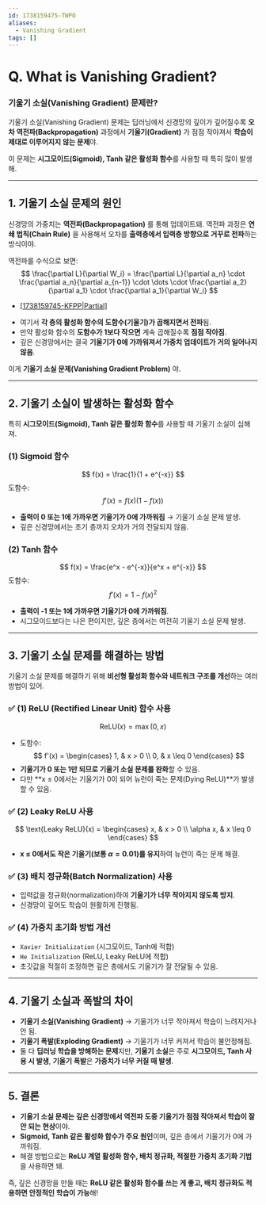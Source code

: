 ```yaml
---
id: 1738159475-TWPO
aliases:
  - Vanishing Gradient
tags: []
---
```


# Q. What is Vanishing Gradient?
### **기울기 소실(Vanishing Gradient) 문제란?**
기울기 소실(Vanishing Gradient) 문제는 딥러닝에서 신경망의 깊이가 깊어질수록 **오차 역전파(Backpropagation)** 과정에서 **기울기(Gradient)** 가 점점 작아져서 **학습이 제대로 이루어지지 않는 문제**야.

이 문제는 **시그모이드(Sigmoid), Tanh 같은 활성화 함수**를 사용할 때 특히 많이 발생해.

---

## **1. 기울기 소실 문제의 원인**
신경망의 가중치는 **역전파(Backpropagation)** 를 통해 업데이트돼. 역전파 과정은 **연쇄 법칙(Chain Rule)** 을 사용해서 오차를 **출력층에서 입력층 방향으로 거꾸로 전파**하는 방식이야.

역전파를 수식으로 보면:
$$
\frac{\partial L}{\partial W_i} = \frac{\partial L}{\partial a_n} \cdot \frac{\partial a_n}{\partial a_{n-1}} \cdot \dots \cdot \frac{\partial a_2}{\partial a_1} \cdot \frac{\partial a_1}{\partial W_i}
$$

* [[1738159745-KFPP|Partial]](편미분)
- 여기서 **각 층의 활성화 함수의 도함수(기울기)가 곱해지면서 전파**됨.
- 만약 활성화 함수의 **도함수가 1보다 작으면** 계속 곱해질수록 **점점 작아짐**.
- 깊은 신경망에서는 결국 **기울기가 0에 가까워져서 가중치 업데이트가 거의 일어나지 않음**.

이게 **기울기 소실 문제(Vanishing Gradient Problem)** 야.

---

## **2. 기울기 소실이 발생하는 활성화 함수**
특히 **시그모이드(Sigmoid), Tanh 같은 활성화 함수**를 사용할 때 기울기 소실이 심해져.

### (1) **Sigmoid 함수**
$$
f(x) = \frac{1}{1 + e^{-x}}
$$
도함수:
$$
f'(x) = f(x)(1 - f(x))
$$
- **출력이 0 또는 1에 가까우면 기울기가 0에 가까워짐** → 기울기 소실 문제 발생.
- 깊은 신경망에서는 초기 층까지 오차가 거의 전달되지 않음.

### (2) **Tanh 함수**
$$
f(x) = \frac{e^x - e^{-x}}{e^x + e^{-x}}
$$
도함수:
$$
f'(x) = 1 - f(x)^2
$$
- **출력이 -1 또는 1에 가까우면 기울기가 0에 가까워짐**.
- 시그모이드보다는 나은 편이지만, 깊은 층에서는 여전히 기울기 소실 문제 발생.

---

## **3. 기울기 소실 문제를 해결하는 방법**
기울기 소실 문제를 해결하기 위해 **비선형 활성화 함수와 네트워크 구조를 개선**하는 여러 방법이 있어.

### ✅ **(1) ReLU (Rectified Linear Unit) 함수 사용**
$$
\text{ReLU}(x) = \max(0, x)
$$
- 도함수:
  $$
  f'(x) =
  \begin{cases} 
  1, & x > 0 \\ 
  0, & x \leq 0 
  \end{cases}
  $$
- **기울기가 0 또는 1만 되므로 기울기 소실 문제를 완화**할 수 있음.
- 다만 **x ≤ 0에서는 기울기가 0이 되어 뉴런이 죽는 문제(Dying ReLU)**가 발생할 수 있음.

### ✅ **(2) Leaky ReLU 사용**
$$
\text{Leaky ReLU}(x) =
\begin{cases} 
x, & x > 0 \\ 
\alpha x, & x \leq 0
\end{cases}
$$
- **x ≤ 0에서도 작은 기울기(보통 $\alpha = 0.01$)를 유지**하여 뉴런이 죽는 문제 해결.

### ✅ **(3) 배치 정규화(Batch Normalization) 사용**
- 입력값을 정규화(normalization)하여 **기울기가 너무 작아지지 않도록 방지**.
- 신경망이 깊어도 학습이 원활하게 진행됨.

### ✅ **(4) 가중치 초기화 방법 개선**
- `Xavier Initialization` (시그모이드, Tanh에 적합)
- `He Initialization` (ReLU, Leaky ReLU에 적합)
- 초깃값을 적절히 조정하면 깊은 층에서도 기울기가 잘 전달될 수 있음.

---

## **4. 기울기 소실과 폭발의 차이**
- **기울기 소실(Vanishing Gradient)** → 기울기가 너무 작아져서 학습이 느려지거나 안 됨.
- **기울기 폭발(Exploding Gradient)** → 기울기가 너무 커져서 학습이 불안정해짐.
- 둘 다 **딥러닝 학습을 방해하는 문제**지만, **기울기 소실**은 주로 **시그모이드, Tanh 사용 시 발생**, **기울기 폭발**은 **가중치가 너무 커질 때 발생**.

---

## **5. 결론**
- **기울기 소실 문제는 깊은 신경망에서 역전파 도중 기울기가 점점 작아져서 학습이 잘 안 되는 현상**이야.
- **Sigmoid, Tanh 같은 활성화 함수가 주요 원인**이며, 깊은 층에서 기울기가 0에 가까워짐.
- 해결 방법으로는 **ReLU 계열 활성화 함수, 배치 정규화, 적절한 가중치 초기화 기법**을 사용하면 돼.

즉, 깊은 신경망을 만들 때는 **ReLU 같은 활성화 함수를 쓰는 게 좋고, 배치 정규화도 적용하면 안정적인 학습이 가능**해!
